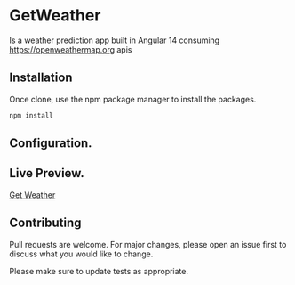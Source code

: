 # GetWeather

Is a weather prediction app built in Angular 14 consuming https://openweathermap.org apis

## Installation

Once clone, use the npm package manager to install the packages.

```bash
npm install 
```

## Configuration.


## Live Preview.
 [Get Weather](https://weather-deploy-app-pipline.herokuapp.com)

## Contributing
Pull requests are welcome. For major changes, please open an issue first to discuss what you would like to change.

Please make sure to update tests as appropriate.
